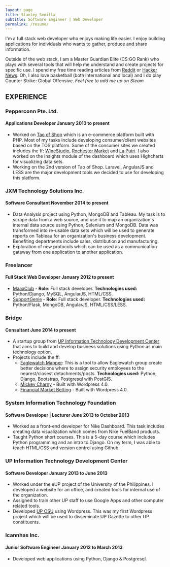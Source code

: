 ```yaml
---
layout: page
title: Stanley Semilla
subtitle: Software Engineer | Web Developer
permalink: /resume/
---
```


I'm a full stack web developer who enjoys making life easier. I enjoy building applications for individuals who wants to gather, produce and share information.

Outside of the web stack, I am a Master Guardian Elite (CS:GO Rank) who plays with several tools that will help me understand and create projects for specific use. I spend my free time reading articles from [Reddit](http://reddit.com) or [Hacker News](https://news.ycombinator.com). Oh, I also love basketball (both international and local) and I do play Counter Strike: Global Offensive. *Feel free to add me up on Steam*

## EXPERIENCE

### Pepperconn Pte. Ltd.

#### Applications Developer <span>January 2013 to present</span>

- Worked on [Tao of Shop](http://www.taoofshop.com/taoofshop/) which is an e-commerce platform built with PHP. Most of my tasks include developing consumer/client websites based on the TOS platform. Some of the consumer sites we created includes the ff: [WineStudio](http://winestudio.com.sg), [Rochester Market](http://www.rochestermarket.sg) and [La Putri](http://www.laputri.com). I also worked on the Insights module of the dashboard which uses Highcharts for visualizing data sets.
- Working on the 2nd version of Tao of Shop. Laravel, AngularJS and LESS are the major development tools we decided to use for developing this platform.

### JXM Technology Solutions Inc.

#### Software Consultant <span>November 2014 to present</span>

- Data Analysis project using Python, MongoDB and Tableau. My task is to scrape data from a web source, and use it to map an organization's internal data source using Python, Selenium and MongoDB. Data was transformed into re-usable data sets which will be used to generate reports on Tableau for an organization's business development. Benefiting departments include sales, distribution and manufacturing.
- Exploration of new protocols which can be used as a communication gateway from one application to another application.

### Freelancer

#### Full Stack Web Developer <span>January 2012 to present</span>

- [MaaxClub](http://maa.grok.my) - **Role**: Full stack developer. **Technologies used:** Python/Django, MySQL, AngularJS, HTML/CSS.
- [SupportGenie](http://supportgenie.co) - **Role**: Full stack developer. **Technologies used:** Python/Flask, MongoDB, AngularJS, HTML/CSS/LESS.

### Bridge

#### Consultant <span>June 2014 to present</span>

- A startup group from [UP Information Technology Development Center](http://itdc.up.edu.ph) that aims to build and develop business solutions using Python as main technology option.
- Projects include the ff:
  - [Eaglewatch Mapper](http://eaglewatchmapper.pybridge.com/): This is a tool to allow Eaglewatch group create better decisions where to assign security employees to the nearest/closest detachments/posts. **Technologies used:** Python, Django, Bootstrap, Postgresql with PostGIS.
  - [Mickey Charny](http://mickeycharny.com) - Built with Wordpress 4.0.
  - [Financial Market Betting](http://financialmarketbetting.com) - Built with Wordpress 4.0.

### System Information Technology Foundation

#### Software Developer | Lecturer <span>June 2013 to October 2013</span>

- Worked as a front-end developer for Nike Dashboard. This task includes creating data visualization which comes from Nike FuelBand products.
- Taught Python short courses. This is a 5-day course which includes Python programming and an intro to Django. On my term, I was able to teach HTML/CSS and version control using Github.

### UP Information Technology Development Center

#### Software Developer <span>January 2013 to June 2013</span>

- Worked under the eUP project of the University of the Philippines. I developed a website for an office, and created tools for internal use of the organization.
- Assigned to train other UP staff to use Google Apps and other computer related tools.
- Developed [UP OSU](http://osu.up.edu.ph) using Wordpress. This was my first Wordpress project which will be used to disseminate UP Gazette to other UP constituents.

### Icannhas Inc.

#### Junior Software Engineer <span>January 2012 to March 2013</span>

- Developed web applications using Python, Django & Postgresql.